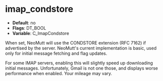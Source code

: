 # imap_condstore

- **Default**: no
- **Flags**: DT_BOOL
- **Variable**: C_ImapCondstore

When set, NeoMutt will use the CONDSTORE extension (RFC 7162)
if advertised by the server.  NeoMutt's current implementation is basic,
used only for initial message fetching and flag updates.

For some IMAP servers, enabling this will slightly speed up
downloading initial messages.  Unfortunately, Gmail is not one
those, and displays worse performance when enabled.  Your
mileage may vary.
